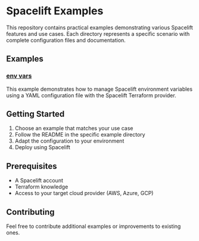 # Spacelift Examples

This repository contains practical examples demonstrating various Spacelift features and use cases. Each directory represents a specific scenario with complete configuration files and documentation.

## Examples

### [env vars](env_vars/)
This example demonstrates how to manage Spacelift environment variables using a YAML configuration file with the Spacelift Terraform provider.

## Getting Started

1. Choose an example that matches your use case
2. Follow the README in the specific example directory
3. Adapt the configuration to your environment
4. Deploy using Spacelift

## Prerequisites

- A Spacelift account
- Terraform knowledge
- Access to your target cloud provider (AWS, Azure, GCP)

## Contributing

Feel free to contribute additional examples or improvements to existing ones.
